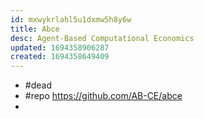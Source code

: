 ```yaml
---
id: mxwykrlahl5u1dxmw5h8y6w
title: Abce
desc: Agent-Based Computational Economics
updated: 1694358906287
created: 1694358649409
---
```



- #dead
- #repo https://github.com/AB-CE/abce
- 